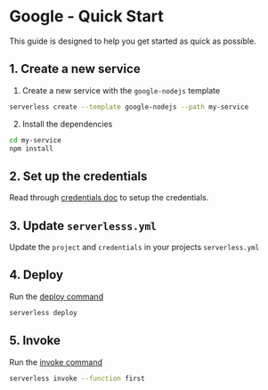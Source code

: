<!--
title: Serverless Framework - Google Cloud Functions Guide - Quick Start
menuText: Quick Start
menuOrder: 2
description: Get started with Google Cloud Functions in 5 minutes or less
layout: Doc
-->

# Google - Quick Start

This guide is designed to help you get started as quick as possible.

## 1. Create a new service

1. Create a new service with the `google-nodejs` template

```bash
serverless create --template google-nodejs --path my-service
```

2. Install the dependencies

```bash
cd my-service
npm install
```

## 2. Set up the credentials

Read through [credentials doc](./credentials.md) to setup the credentials.

## 3. Update `serverlesss.yml`

Update the `project` and `credentials` in your projects `serverless.yml`

## 4. Deploy

Run the [deploy command](../cli-reference/deploy.md)

```bash
serverless deploy
```

## 5. Invoke

Run the [invoke command](../cli-reference/invoke.md)

```bash
serverless invoke --function first
```
